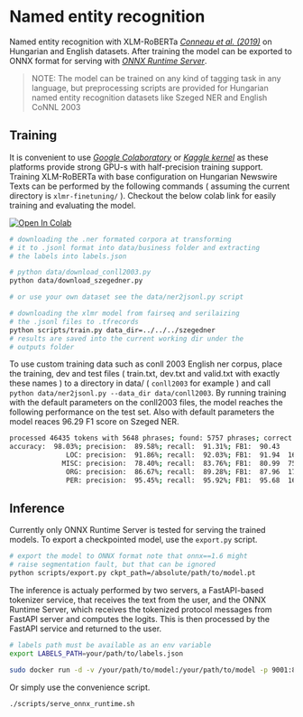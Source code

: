 # Named entity recognition

Named entity recognition with XLM-RoBERTa *[Conneau et al. (2019)](https://arxiv.org/pdf/1911.02116.pdf)* on Hungarian and English datasets. After training the model can be exported to ONNX format for serving with *[ONNX Runtime Server](https://github.com/microsoft/onnxruntime/blob/master/docs/ONNX_Runtime_Server_Usage.md)*.

> NOTE: The model can be trained on any kind of tagging task in any language, but preprocessing scripts are provided for Hungarian named entity recognition datasets like Szeged NER and English CoNNL 2003

## Training

It is convenient to use *[Google Colaboratory](https://colab.research.google.com/notebooks/welcome.ipynb)* or *[Kaggle kernel](https://www.kaggle.com/kernels)* as these platforms provide strong GPU-s with half-precision training support. Training XLM-RoBERTa with base configuration on Hungarian Newswire Texts can be performed by the following commands ( assuming the current directory is `xlmr-finetuning/` ). Checkout the below colab link for easily training and evaluating the model.

[![Open In Colab](https://colab.research.google.com/assets/colab-badge.svg)](https://colab.research.google.com/gist/Mrpatekful/64f61f1237cb9866d4a6e85e9ea726af/named_entity_recognition.ipynb)
```bash
# downloading the .ner formated corpora at transforming
# it to .jsonl format into data/business folder and extracting
# the labels into labels.json

# python data/download_conll2003.py
python data/download_szegedner.py

# or use your own dataset see the data/ner2jsonl.py script

# downloading the xlmr model from fairseq and serilaizing
# the .jsonl files to .tfrecords
python scripts/train.py data_dir=../../../szegedner
# results are saved into the current working dir under the
# outputs folder
```

To use custom training data such as conll 2003 English ner corpus, place the training, dev and test files ( train.txt, dev.txt and valid.txt with exactly these names ) to a directory in data/ ( `conll2003` for example ) and call `python data/ner2jsonl.py --data_dir data/conll2003`. By running training with the default parameters on the conll2003 files, the model reaches the following performance on the test set. Also with default parameters the model reaces 96.29 F1 score on Szeged NER.

```bash
processed 46435 tokens with 5648 phrases; found: 5757 phrases; correct: 5157.
accuracy:  98.03%; precision:  89.58%; recall:  91.31%; FB1:  90.43
              LOC: precision:  91.86%; recall:  92.03%; FB1:  91.94  1671
             MISC: precision:  78.40%; recall:  83.76%; FB1:  80.99  750
              ORG: precision:  86.67%; recall:  89.28%; FB1:  87.96  1711
              PER: precision:  95.45%; recall:  95.92%; FB1:  95.68  1625
```

## Inference

Currently only ONNX Runtime Server is tested for serving the trained models. To export a checkpointed model, use the `export.py` script.

```bash
# export the model to ONNX format note that onnx==1.6 might
# raise segmentation fault, but that can be ignored
python scripts/export.py ckpt_path=/absolute/path/to/model.pt
```

The inference is actualy performed by two servers, a FastAPI-based tokenizer service, that receives the text from the user, and the ONNX Runtime Server, which receives the tokenized protocol messages from FastAPI server and computes the logits. This is then processed by the FastAPI service and returned to the user.

```bash
# labels path must be available as an env variable
export LABELS_PATH=your/path/to/labels.json

sudo docker run -d -v /your/path/to/model:/your/path/to/model -p 9001:8001 mcr.microsoft.com/onnxruntime/server --model_path /your/path/to/model/xlmr.base.onnx 
```

Or simply use the convenience script.

```bash
./scripts/serve_onnx_runtime.sh
```
